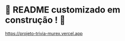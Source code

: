 # :construction: README customizado em construção ! :construction:
https://projeto-trivia-murex.vercel.app
